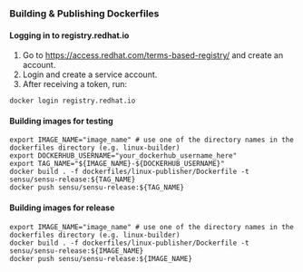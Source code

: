 ### Building & Publishing Dockerfiles

#### Logging in to registry.redhat.io

1. Go to https://access.redhat.com/terms-based-registry/ and create an account.
2. Login and create a service account.
3. After receiving a token, run:

``` shell
docker login registry.redhat.io
```

#### Building images for testing

``` shell
export IMAGE_NAME="image_name" # use one of the directory names in the dockerfiles directory (e.g. linux-builder)
export DOCKERHUB_USERNAME="your_dockerhub_username_here"
export TAG_NAME="${IMAGE_NAME}-${DOCKERHUB_USERNAME}"
docker build . -f dockerfiles/linux-publisher/Dockerfile -t sensu/sensu-release:${TAG_NAME}
docker push sensu/sensu-release:${TAG_NAME}
```

#### Building images for release

``` shell
export IMAGE_NAME="image_name" # use one of the directory names in the dockerfiles directory (e.g. linux-builder)
docker build . -f dockerfiles/linux-publisher/Dockerfile -t sensu/sensu-release:${IMAGE_NAME}
docker push sensu/sensu-release:${IMAGE_NAME}
```
